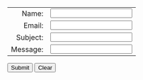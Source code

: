 <form accept-charset="UTF-8" action="https://formspree.io/f/mpzepooq" method="POST">
  <table  border="0" cellspacing="0" cellpadding="0">
    <tr>
      <td align="right">Name:</td>
      <td align="left"><input type="text" name="name" /></td>
    </tr>
    <tr>
      <td align="right">Email:</td>
      <td align="left"><input type="text" name="email" /></td>
    </tr>
    <tr>
      <td align="right">Subject:</td>
      <td align="left"><input type="text" name="subject" /></td>
    </tr>
     <tr>
      <td align="right">Message:</td>
      <td align="left"><input type="text" name="message" textarea name="message" colspan="45" rowspan="5"/></td>
    </tr>
  </table>
  <p>
    <label for="submit"></label>
    <input type="submit" name="submit" id="submit" value="Submit" tabindex="5" />
    <label for="reset"></label>
    <input type="reset" name="reset" id="reset" value="Clear" tabindex="6" />
  </p>  
</form>
